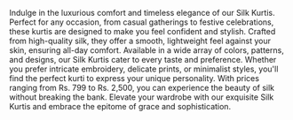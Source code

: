 Indulge in the luxurious comfort and timeless elegance of our Silk Kurtis. Perfect for any occasion, from casual gatherings to festive celebrations, these kurtis are designed to make you feel confident and stylish. Crafted from high-quality silk, they offer a smooth, lightweight feel against your skin, ensuring all-day comfort. Available in a wide array of colors, patterns, and designs, our Silk Kurtis cater to every taste and preference. Whether you prefer intricate embroidery, delicate prints, or minimalist styles, you'll find the perfect kurti to express your unique personality. With prices ranging from Rs. 799 to Rs. 2,500, you can experience the beauty of silk without breaking the bank. Elevate your wardrobe with our exquisite Silk Kurtis and embrace the epitome of grace and sophistication.